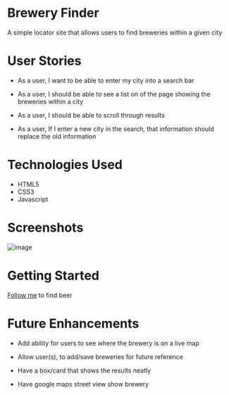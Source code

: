 # Brewery Finder

A simple locator site that allows users to find breweries within a given city 

# User Stories 

- As a user, I want to be able to enter my city into a search bar 

- As a user, I should be able to see a list on of the page showing the breweries within a city

- As a user, I should be able to scroll through results

- As a user, If I enter a new city in the search, that information should replace the old information


# Technologies Used

- HTML5
- CSS3
- Javascript

# Screenshots

![image](https://imgur.com/a/ToxAPZHg)

#  Getting Started

[Follow me](https://gregarious-malasada-7b6e6e.netlify.app/) to find beer

# Future Enhancements 

- Add ability for users to see where the brewery is on a live map

- Allow user(s), to add/save breweries for future reference

- Have a box/card that shows the results neatly 

- Have google maps street view show brewery